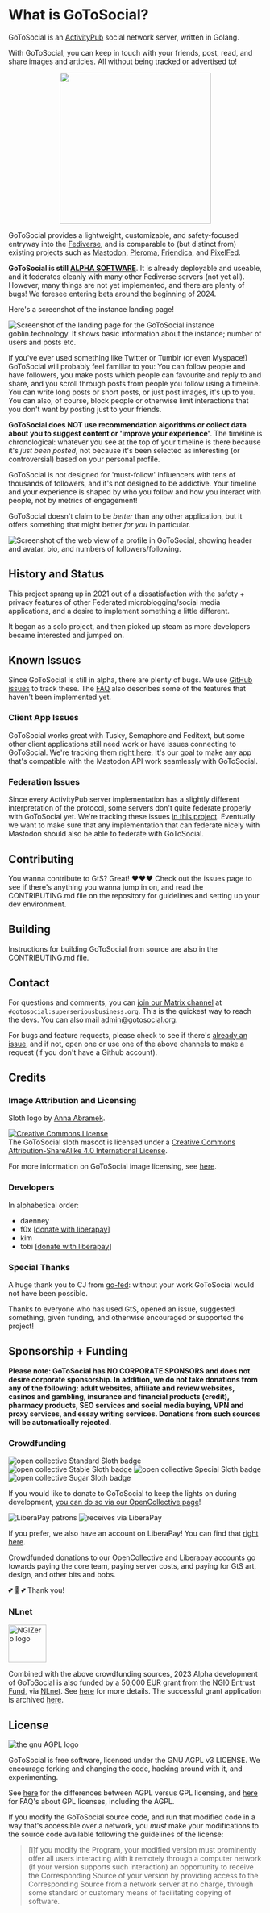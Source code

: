 # What is GoToSocial?

GoToSocial is an [ActivityPub](https://activitypub.rocks/) social network server, written in Golang.

With GoToSocial, you can keep in touch with your friends, post, read, and share images and articles. All without being tracked or advertised to!

<p align="middle">
  <img src="./assets/sloth.png" width="300"/>
</p>

GoToSocial provides a lightweight, customizable, and safety-focused entryway into the [Fediverse](https://en.wikipedia.org/wiki/Fediverse), and is comparable to (but distinct from) existing projects such as [Mastodon](https://joinmastodon.org/), [Pleroma](https://pleroma.social/), [Friendica](https://friendica.net), and [PixelFed](https://pixelfed.org/).

**GoToSocial is still [ALPHA SOFTWARE](https://en.wikipedia.org/wiki/Software_release_life_cycle#Alpha)**. It is already deployable and useable, and it federates cleanly with many other Fediverse servers (not yet all). However, many things are not yet implemented, and there are plenty of bugs! We foresee entering beta around the beginning of 2024.

Here's a screenshot of the instance landing page!

![Screenshot of the landing page for the GoToSocial instance goblin.technology. It shows basic information about the instance; number of users and posts etc.](./assets/instancesplash.png)

If you've ever used something like Twitter or Tumblr (or even Myspace!) GoToSocial will probably feel familiar to you: You can follow people and have followers, you make posts which people can favourite and reply to and share, and you scroll through posts from people you follow using a timeline. You can write long posts or short posts, or just post images, it's up to you. You can also, of course, block people or otherwise limit interactions that you don't want by posting just to your friends.

**GoToSocial does NOT use recommendation algorithms or collect data about you to suggest content or 'improve your experience'**. The timeline is chronological: whatever you see at the top of your timeline is there because it's *just been posted*, not because it's been selected as interesting (or controversial) based on your personal profile.

GoToSocial is not designed for 'must-follow' influencers with tens of thousands of followers, and it's not designed to be addictive. Your timeline and your experience is shaped by who you follow and how you interact with people, not by metrics of engagement!

GoToSocial doesn't claim to be *better* than any other application, but it offers something that might better *for you* in particular.

![Screenshot of the web view of a profile in GoToSocial, showing header and avatar, bio, and numbers of followers/following.](./assets/profile1.png)

## History and Status

This project sprang up in 2021 out of a dissatisfaction with the safety + privacy features of other Federated microblogging/social media applications, and a desire to implement something a little different.

It began as a solo project, and then picked up steam as more developers became interested and jumped on.

## Known Issues

Since GoToSocial is still in alpha, there are plenty of bugs. We use [GitHub issues](https://github.com/superseriousbusiness/gotosocial/issues?q=is%3Aissue+is%3Aopen+label%3Abug) to track these. The [FAQ](./faq.md) also describes some of the features that haven't been implemented yet.

### Client App Issues

GoToSocial works great with Tusky, Semaphore and Feditext, but some other client applications still need work or have issues connecting to GoToSocial. We're tracking them [right here](https://github.com/superseriousbusiness/gotosocial/projects/5). It's our goal to make any app that's compatible with the Mastodon API work seamlessly with GoToSocial.

### Federation Issues

Since every ActivityPub server implementation has a slightly different interpretation of the protocol, some servers don't quite federate properly with GoToSocial yet. We're tracking these issues [in this project](https://github.com/superseriousbusiness/gotosocial/projects/4). Eventually we want to make sure that any implementation that can federate nicely with Mastodon should also be able to federate with GoToSocial.

## Contributing

You wanna contribute to GtS? Great! ❤️❤️❤️ Check out the issues page to see if there's anything you wanna jump in on, and read the CONTRIBUTING.md file on the repository for guidelines and setting up your dev environment.

## Building

Instructions for building GoToSocial from source are also in the CONTRIBUTING.md file.

## Contact

For questions and comments, you can [join our Matrix channel](https://matrix.to/#/#gotosocial:superseriousbusiness.org) at `#gotosocial:superseriousbusiness.org`. This is the quickest way to reach the devs. You can also mail [admin@gotosocial.org](mailto:admin@gotosocial.org).

For bugs and feature requests, please check to see if there's [already an issue](https://github.com/superseriousbusiness/gotosocial/issues), and if not, open one or use one of the above channels to make a request (if you don't have a Github account).

## Credits

### Image Attribution and Licensing

Sloth logo by [Anna Abramek](https://abramek.art/).

<a rel="license" href="http://creativecommons.org/licenses/by-sa/4.0/"><img alt="Creative Commons License" style="border-width:0" src="https://i.creativecommons.org/l/by-sa/4.0/88x31.png" /></a><br />The GoToSocial sloth mascot is licensed under a <a rel="license" href="http://creativecommons.org/licenses/by-sa/4.0/">Creative Commons Attribution-ShareAlike 4.0 International License</a>.

For more information on GoToSocial image licensing, see [here](https://github.com/superseriousbusiness/gotosocial#image-attribution-and-licensing).

### Developers

In alphabetical order:

- daenney
- f0x \[[donate with liberapay](https://liberapay.com/f0x)\]
- kim
- tobi \[[donate with liberapay](https://liberapay.com/GoToSocial/)\]

### Special Thanks

A huge thank you to CJ from [go-fed](https://github.com/go-fed/activity): without your work GoToSocial would not have been possible.

Thanks to everyone who has used GtS, opened an issue, suggested something, given funding, and otherwise encouraged or supported the project!

## Sponsorship + Funding

**Please note: GoToSocial has NO CORPORATE SPONSORS and does not desire corporate sponsorship. In addition, we do not take donations from any of the following: adult websites, affiliate and review websites, casinos and gambling, insurance and financial products (credit), pharmacy products, SEO services and social media buying, VPN and proxy services, and essay writing services. Donations from such sources will be automatically rejected.**

### Crowdfunding

![open collective Standard Sloth badge](https://opencollective.com/gotosocial/tiers/standard-sloth/badge.svg?label=Standard%20Sloth&color=brightgreen) ![open collective Stable Sloth badge](https://opencollective.com/gotosocial/tiers/stable-sloth/badge.svg?label=Stable%20Sloth&color=green) ![open collective Special Sloth badge](https://opencollective.com/gotosocial/tiers/special-sloth/badge.svg?label=Special%20Sloth&color=yellowgreen) ![open collective Sugar Sloth badge](https://opencollective.com/gotosocial/tiers/sugar-sloth/badge.svg?label=Sugar%20Sloth&color=blue)

If you would like to donate to GoToSocial to keep the lights on during development, [you can do so via our OpenCollective page](https://opencollective.com/gotosocial#support)!

![LiberaPay patrons](https://img.shields.io/liberapay/patrons/GoToSocial.svg?logo=liberapay) ![receives via LiberaPay](https://img.shields.io/liberapay/receives/GoToSocial.svg?logo=liberapay)

If you prefer, we also have an account on LiberaPay! You can find that [right here](https://liberapay.com/GoToSocial/).

Crowdfunded donations to our OpenCollective and Liberapay accounts go towards paying the core team, paying server costs, and paying for GtS art, design, and other bits and bobs.

💕 🦥 💕 Thank you!

### NLnet

<img src="https://nlnet.nl/logo/NGI/NGIZero-green.hex.svg" width="75" alt="NGIZero logo"/>

Combined with the above crowdfunding sources, 2023 Alpha development of GoToSocial is also funded by a 50,000 EUR grant from the [NGI0 Entrust Fund](https://nlnet.nl/entrust/), via [NLnet](https://nlnet.nl/). See [here](https://nlnet.nl/project/GoToSocial/#ack) for more details. The successful grant application is archived [here](https://github.com/superseriousbusiness/gotosocial/blob/main/archive/nlnet/2022-next-generation-internet-zero.md).

## License

![the gnu AGPL logo](https://www.gnu.org/graphics/agplv3-155x51.png)

GoToSocial is free software, licensed under the GNU AGPL v3 LICENSE. We encourage forking and changing the code, hacking around with it, and experimenting.

See [here](https://www.gnu.org/licenses/why-affero-gpl.html) for the differences between AGPL versus GPL licensing, and [here](https://www.gnu.org/licenses/gpl-faq.html) for FAQ's about GPL licenses, including the AGPL.

If you modify the GoToSocial source code, and run that modified code in a way that's accessible over a network, you *must* make your modifications to the source code available following the guidelines of the license:

> \[I\]f you modify the Program, your modified version must prominently offer all users interacting with it remotely through a computer network (if your version supports such interaction) an opportunity to receive the Corresponding Source of your version by providing access to the Corresponding Source from a network server at no charge, through some standard or customary means of facilitating copying of software.
